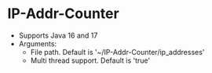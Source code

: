 # IP-Addr-Counter

- Supports Java 16 and 17
- Arguments:
  - File path. Default is '~/IP-Addr-Counter/ip_addresses'
  - Multi thread support. Default is 'true'